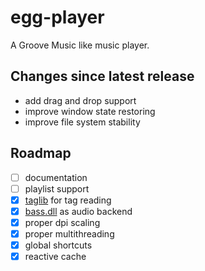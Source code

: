 # egg-player
A Groove Music like music player.

## Changes since latest release
- add drag and drop support
- improve window state restoring
- improve file system stability

## Roadmap
- [ ] documentation
- [ ] playlist support
- [x] [taglib](https://github.com/taglib/taglib) for tag reading
- [x] [bass.dll](http://www.un4seen.com/) as audio backend
- [x] proper dpi scaling
- [x] proper multithreading
- [x] global shortcuts
- [x] reactive cache
